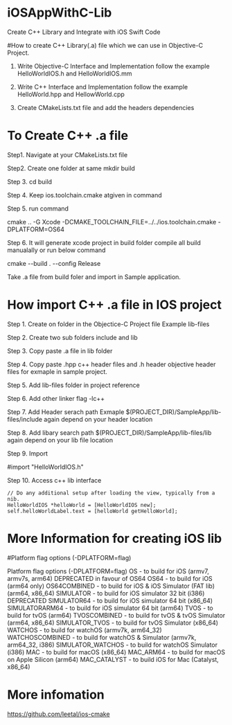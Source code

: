 # iOSAppWithC-Lib
Create C++ Library and Integrate with iOS Swift Code


#How to create C++ Library(.a) file which we can use in Objective-C Project.
1. Write Objective-C Interface and Implementation follow the example HelloWorldIOS.h and HelloWorldIOS.mm 
2. Write C++ Interface and Implementation follow the example HelloWorld.hpp and HellowWorld.cpp

3. Create CMakeLists.txt file and add the headers dependencies 



# To Create C++ .a file 

Step1. Navigate at your CMakeLists.txt file

Step2. Create one folder at same mkdir build 

Step 3. cd build

Step 4. Keep ios.toolchain.cmake atgiven in command

Step 5. run command 

cmake .. -G Xcode -DCMAKE_TOOLCHAIN_FILE=../../ios.toolchain.cmake -DPLATFORM=OS64

Step 6. It will generate xcode project in build folder compile all build manualally or run below command 

cmake --build . --config Release

Take .a file from build foler and import in Sample application.

# How import C++ .a file in IOS  project

Step 1. Create on folder in the Objectice-C Project file Example lib-files 

Step 2. Create two sub folders include and lib

Step 3. Copy paste .a file in lib folder 

Step 4. Copy paste .hpp c++ header files and .h header objective header files for exmaple in sample project.

Step 5. Add lib-files folder in project reference 

Step 6. Add other linker flag -lc++

Step 7. Add Header serach path Exmaple $(PROJECT_DIR)/SampleApp/lib-files/include again depend on your header location 

Step 8. Add libary search path $(PROJECT_DIR)/SampleApp/lib-files/lib again depend on your lib file  location 

Step 9. Import 

#import "HelloWorldIOS.h"

Step 10. Access c++ lib interface  

    // Do any additional setup after loading the view, typically from a nib.
    HelloWorldIOS *helloWorld = [HelloWorldIOS new];
    self.helloWorldLabel.text = [helloWorld getHelloWorld];





# More Information for creating iOS lib 

#Platform flag options (-DPLATFORM=flag)

Platform flag options (-DPLATFORM=flag)
OS - to build for iOS (armv7, armv7s, arm64) DEPRECATED in favour of OS64
OS64 - to build for iOS (arm64 only)
OS64COMBINED - to build for iOS & iOS Simulator (FAT lib) (arm64, x86_64)
SIMULATOR - to build for iOS simulator 32 bit (i386) DEPRECATED
SIMULATOR64 - to build for iOS simulator 64 bit (x86_64)
SIMULATORARM64 - to build for iOS simulator 64 bit (arm64)
TVOS - to build for tvOS (arm64)
TVOSCOMBINED - to build for tvOS & tvOS Simulator (arm64, x86_64)
SIMULATOR_TVOS - to build for tvOS Simulator (x86_64)
WATCHOS - to build for watchOS (armv7k, arm64_32)
WATCHOSCOMBINED - to build for watchOS & Simulator (armv7k, arm64_32, i386)
SIMULATOR_WATCHOS - to build for watchOS Simulator (i386)
MAC - to build for macOS (x86_64)
MAC_ARM64 - to build for macOS on Apple Silicon (arm64)
MAC_CATALYST - to build iOS for Mac (Catalyst, x86_64)


# More infomation 

https://github.com/leetal/ios-cmake
